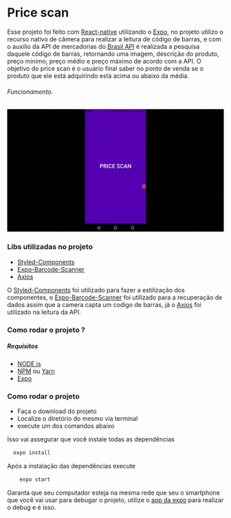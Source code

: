 # Price scan

Esse projeto foi feito com [React-native]('https://reactnative.dev/') utilizando o [Expo]('https://expo.io/'), no projeto utilizo o recurso nativo de câmera para realizar a leitura de código de barras, e com o auxílio da API de mercadorias do [Brasil API]('http://brasilapi.simplescontrole.com.br/') é realizada a pesquisa daquele código de barras, retornando uma imagem, descrição do produto, preço mínimo, preço médio e preço máximo de acordo com a API. O objetivo do price scan é o usuário final saber no ponto de venda se o produto que ele está adquirindo está acima ou abaixo da média.

###### Funcionamento.

![Gif](https://raw.githubusercontent.com/Simplicio-b/price-scan/master/assets/price-scan.gif)

### Libs utilizadas no projeto

* [Styled-Components]('https://styled-components.com/')
* [Expo-Barcode-Scanner]('https://docs.expo.io/versions/latest/sdk/bar-code-scanner/')
* [Axios](https://github.com/axios/axios')

O [Styled-Components]('https://styled-components.com/') foi utilizado para fazer a estilização dos componentes, o [Expo-Barcode-Scanner]('https://docs.expo.io/versions/latest/sdk/bar-code-scanner/') foi utilizado para a recuperação de dados assim que a camera capta um codigo de barras, já o [Axios](https://github.com/axios/axios') foi utilizado na leitura da API. 

### Como rodar o projeto ?

##### Requisitos

  * [NODE js]('https://nodejs.org/en/')
  * [NPM]('https://www.npmjs.com/') ou [Yarn]('https://yarnpkg.com/')  
  * [Expo]('https://expo.io/')

### Como rodar o projeto
  
  * Faça o download do projeto
  * Localize o diretório do mesmo via terminal
  * execute um dos comandos abaixo 

Isso vai assegurar que você instale todas as dependências

  ```sh
    expo install
```

Após a instalação das dependências execute 

```sh
    expo start
```

Garanta que seu computador esteja na mesma rede que seu o smartphone que você vai usar para debugar o projeto, utilize o [app da expo]('https://play.google.com/store/apps/details?id=host.exp.exponent') para realizar o debug e é isso. 
